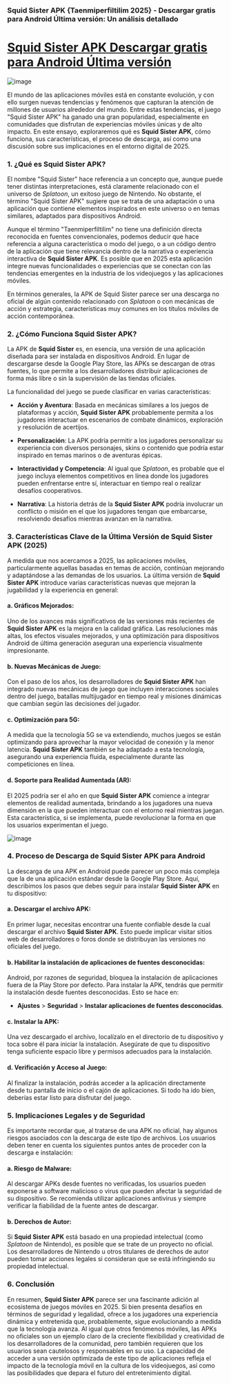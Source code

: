 ### **Squid Sister APK {Taenmiperfiltilim 2025} - Descargar gratis para Android Última versión: Un análisis detallado**

# [Squid Sister APK Descargar gratis para Android Última versión](https://squid-sister.es.modfyp.com/)

![image](https://github.com/user-attachments/assets/46607cf5-c719-4775-87f7-9173d8141693)

El mundo de las aplicaciones móviles está en constante evolución, y con ello surgen nuevas tendencias y fenómenos que capturan la atención de millones de usuarios alrededor del mundo. Entre estas tendencias, el juego "Squid Sister APK" ha ganado una gran popularidad, especialmente en comunidades que disfrutan de experiencias móviles únicas y de alto impacto. En este ensayo, exploraremos qué es **Squid Sister APK**, cómo funciona, sus características, el proceso de descarga, así como una discusión sobre sus implicaciones en el entorno digital de 2025.

### **1. ¿Qué es Squid Sister APK?**

El nombre "Squid Sister" hace referencia a un concepto que, aunque puede tener distintas interpretaciones, está claramente relacionado con el universo de *Splatoon*, un exitoso juego de Nintendo. No obstante, el término "Squid Sister APK" sugiere que se trata de una adaptación o una aplicación que contiene elementos inspirados en este universo o en temas similares, adaptados para dispositivos Android.

Aunque el término "Taenmiperfiltilim" no tiene una definición directa reconocida en fuentes convencionales, podemos deducir que hace referencia a alguna característica o modo del juego, o a un código dentro de la aplicación que tiene relevancia dentro de la narrativa o experiencia interactiva de **Squid Sister APK**. Es posible que en 2025 esta aplicación integre nuevas funcionalidades o experiencias que se conectan con las tendencias emergentes en la industria de los videojuegos y las aplicaciones móviles.

En términos generales, la APK de Squid Sister parece ser una descarga no oficial de algún contenido relacionado con *Splatoon* o con mecánicas de acción y estrategia, características muy comunes en los títulos móviles de acción contemporánea.

### **2. ¿Cómo Funciona Squid Sister APK?**

La APK de **Squid Sister** es, en esencia, una versión de una aplicación diseñada para ser instalada en dispositivos Android. En lugar de descargarse desde la Google Play Store, las APKs se descargan de otras fuentes, lo que permite a los desarrolladores distribuir aplicaciones de forma más libre o sin la supervisión de las tiendas oficiales.

La funcionalidad del juego se puede clasificar en varias características:

- **Acción y Aventura**: Basada en mecánicas similares a los juegos de plataformas y acción, **Squid Sister APK** probablemente permita a los jugadores interactuar en escenarios de combate dinámicos, exploración y resolución de acertijos.
  
- **Personalización**: La APK podría permitir a los jugadores personalizar su experiencia con diversos personajes, skins o contenido que podría estar inspirado en temas marinos o de aventuras épicas.

- **Interactividad y Competencia**: Al igual que *Splatoon*, es probable que el juego incluya elementos competitivos en línea donde los jugadores pueden enfrentarse entre sí, interactuar en tiempo real o realizar desafíos cooperativos.

- **Narrativa**: La historia detrás de la **Squid Sister APK** podría involucrar un conflicto o misión en el que los jugadores tengan que embarcarse, resolviendo desafíos mientras avanzan en la narrativa.

### **3. Características Clave de la Última Versión de Squid Sister APK (2025)**

A medida que nos acercamos a 2025, las aplicaciones móviles, particularmente aquellas basadas en temas de acción, continúan mejorando y adaptándose a las demandas de los usuarios. La última versión de **Squid Sister APK** introduce varias características nuevas que mejoran la jugabilidad y la experiencia en general:

#### a. **Gráficos Mejorados**:
Uno de los avances más significativos de las versiones más recientes de **Squid Sister APK** es la mejora en la calidad gráfica. Las resoluciones más altas, los efectos visuales mejorados, y una optimización para dispositivos Android de última generación aseguran una experiencia visualmente impresionante.

#### b. **Nuevas Mecánicas de Juego**:
Con el paso de los años, los desarrolladores de **Squid Sister APK** han integrado nuevas mecánicas de juego que incluyen interacciones sociales dentro del juego, batallas multijugador en tiempo real y misiones dinámicas que cambian según las decisiones del jugador.

#### c. **Optimización para 5G**:
A medida que la tecnología 5G se va extendiendo, muchos juegos se están optimizando para aprovechar la mayor velocidad de conexión y la menor latencia. **Squid Sister APK** también se ha adaptado a esta tecnología, asegurando una experiencia fluida, especialmente durante las competiciones en línea.

#### d. **Soporte para Realidad Aumentada (AR)**:
El 2025 podría ser el año en que **Squid Sister APK** comience a integrar elementos de realidad aumentada, brindando a los jugadores una nueva dimensión en la que pueden interactuar con el entorno real mientras juegan. Esta característica, si se implementa, puede revolucionar la forma en que los usuarios experimentan el juego.

![image](https://github.com/user-attachments/assets/95d8acb6-6fb3-4deb-9b97-299658947b97)

### **4. Proceso de Descarga de Squid Sister APK para Android**

La descarga de una APK en Android puede parecer un poco más compleja que la de una aplicación estándar desde la Google Play Store. Aquí, describimos los pasos que debes seguir para instalar **Squid Sister APK** en tu dispositivo:

#### a. **Descargar el archivo APK**:
En primer lugar, necesitas encontrar una fuente confiable desde la cual descargar el archivo **Squid Sister APK**. Esto puede implicar visitar sitios web de desarrolladores o foros donde se distribuyan las versiones no oficiales del juego.

#### b. **Habilitar la instalación de aplicaciones de fuentes desconocidas**:
Android, por razones de seguridad, bloquea la instalación de aplicaciones fuera de la Play Store por defecto. Para instalar la APK, tendrás que permitir la instalación desde fuentes desconocidas. Esto se hace en:
  - **Ajustes** > **Seguridad** > **Instalar aplicaciones de fuentes desconocidas**.
  
#### c. **Instalar la APK**:
Una vez descargado el archivo, localízalo en el directorio de tu dispositivo y toca sobre él para iniciar la instalación. Asegúrate de que tu dispositivo tenga suficiente espacio libre y permisos adecuados para la instalación.

#### d. **Verificación y Acceso al Juego**:
Al finalizar la instalación, podrás acceder a la aplicación directamente desde tu pantalla de inicio o el cajón de aplicaciones. Si todo ha ido bien, deberías estar listo para disfrutar del juego.

### **5. Implicaciones Legales y de Seguridad**

Es importante recordar que, al tratarse de una APK no oficial, hay algunos riesgos asociados con la descarga de este tipo de archivos. Los usuarios deben tener en cuenta los siguientes puntos antes de proceder con la descarga e instalación:

#### a. **Riesgo de Malware**:
Al descargar APKs desde fuentes no verificadas, los usuarios pueden exponerse a software malicioso o virus que pueden afectar la seguridad de su dispositivo. Se recomienda utilizar aplicaciones antivirus y siempre verificar la fiabilidad de la fuente antes de descargar.

#### b. **Derechos de Autor**:
Si **Squid Sister APK** está basado en una propiedad intelectual (como *Splatoon* de Nintendo), es posible que se trate de un proyecto no oficial. Los desarrolladores de Nintendo u otros titulares de derechos de autor pueden tomar acciones legales si consideran que se está infringiendo su propiedad intelectual.

### **6. Conclusión**

En resumen, **Squid Sister APK** parece ser una fascinante adición al ecosistema de juegos móviles en 2025. Si bien presenta desafíos en términos de seguridad y legalidad, ofrece a los jugadores una experiencia dinámica y entretenida que, probablemente, sigue evolucionando a medida que la tecnología avanza. Al igual que otros fenómenos móviles, las APKs no oficiales son un ejemplo claro de la creciente flexibilidad y creatividad de los desarrolladores de la comunidad, pero también requieren que los usuarios sean cautelosos y responsables en su uso. La capacidad de acceder a una versión optimizada de este tipo de aplicaciones refleja el impacto de la tecnología móvil en la cultura de los videojuegos, así como las posibilidades que depara el futuro del entretenimiento digital.
